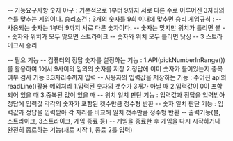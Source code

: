 
-- 기능요구사항
숫자 야구 : 기본적으로 1부터 9까지 서로 다른 수로 이루어진 3자리의 수를 맞추는 게임이다.
승리조건 : 3개의 숫자를 9회 이내에 맞추면 승리
게임규칙 : 
    -- 사용되는 숫자는 1부터 9까지 서로 다른 숫자이다.
    -- 숫자는 맞지만 위치가 틀리면 볼
    -- 숫자와 위치가 모두 맞으면 스트라이크
    -- 숫자와 위치 모두 틀리면 낫싱
    -- 3 스트라이크시 승리

-- 필요 기능
    -- 컴퓨터의 정답 숫자를 설정하는 기능 :  1.API(pickNumberInRange())를 활용하여 1에서 9사이의 임의의 숫자를 저장
                                    2.정답에 이미 숫자가 들어있는지 중복여부 검사 기능
                                    3.3자리수까지 입력
    -- 사용자의 입력값을 저장하는 기능 : 주어진 api의 readLine()활용
                                예외처리
                                1.입력된 숫자의 갯수가 3개가 아닐 때
                                2.입력값이 0이 포함되어 있을 때
                                3.중복된 값이 있을 때
    -- 위치 일치 판단 기능 : 입력값과 정답을 입력받아 정답에 입력값 각각의 숫자가 포함된 갯수만큼 정수형 반환 
    -- 숫자 일치 판단 기능 : 입력값과 정답을 입력받아 각 자리를 비교해 일치 갯수만큼 정수형 반환
    -- 출력기능(볼, 스트라이크, 3스트라이크, 게임 종료 등)
    -- 게임을 종료한 후 게임을 다시 시작하거나 완전히 종료하는 기능(새로 시작 1, 종료 2를 입력)

